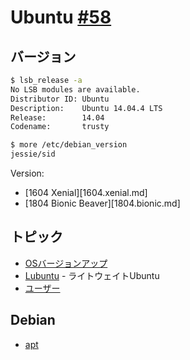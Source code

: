 # Ubuntu [#58](https://github.com/hdknr/scriptogr.am/issues/58)

## バージョン

~~~bash
$ lsb_release -a
No LSB modules are available.
Distributor ID: Ubuntu
Description:    Ubuntu 14.04.4 LTS
Release:        14.04
Codename:       trusty
~~~

~~~bash
$ more /etc/debian_version
jessie/sid
~~~

Version:

- [1604 Xenial][1604.xenial.md]
- [1804 Bionic Beaver][1804.bionic.md]

## トピック

- [OSバージョンアップ](upgrade.md)
- [Lubuntu](lubuntu.md) - ライトウェイトUbuntu
- [ユーザー](users.md)

## Debian

- [apt](debian.apt.md)
